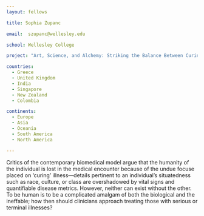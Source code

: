 ```yaml
---
layout: fellows

title: Sophia Zupanc

email:  szupanc@wellesley.edu

school: Wellesley College

project: "Art, Science, and Alchemy: Striking the Balance Between Curing and Healing in Modern Medicine"

countries:
  - Greece
  - United Kingdom
  - India
  - Singapore
  - New Zealand
  - Colombia

continents:
  - Europe
  - Asia
  - Oceania
  - South America
  - North America

---
```


Critics of the contemporary biomedical model argue that the humanity of the individual is lost in the medical encounter because of the undue focuse placed on ‘curing’ illness—details pertinent to an individual’s situatedness such as race, culture, or class are overshadowed by vital signs and quantifiable disease metrics. However, neither can exist without the other. To be human is to be a complicated amalgam of both the biological and the ineffable; how then should clinicians approach treating those with serious or terminal illnesses?